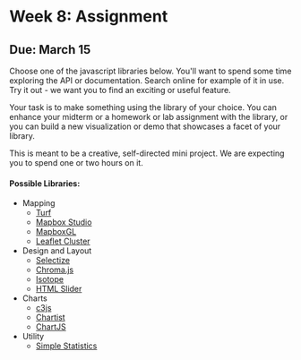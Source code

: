 # Week 8: Assignment

## Due: March 15

Choose one of the javascript libraries below. You'll want to
spend some time exploring the API or documentation. Search
online for example of it in use. Try it out - we want you to find
an exciting or useful feature. 

Your task is to make something using the library of your choice.
You can enhance your midterm or a homework or lab assignment with
the library, or you can build a new visualization or demo that
showcases a facet of your library. 

This is meant to be a creative, self-directed mini project. We
are expecting you to spend one or two hours on it. 

#### Possible Libraries:
- Mapping
	- [Turf](http://turfjs.org/)
	- [Mapbox Studio](https://www.mapbox.com/mapbox.js/api/v3.0.1/)
	- [MapboxGL](https://www.mapbox.com/mapbox-gl-js/api/)
	- [Leaflet Cluster](https://github.com/Leaflet/Leaflet.markercluster)
- Design and Layout
	- [Selectize](http://selectize.github.io/selectize.js/)
	- [Chroma.js](http://gka.github.io/chroma.js/)
	- [Isotope](http://isotope.metafizzy.co/)
	- [HTML Slider](http://codepen.io/lknarf/pen/KWzRed)
- Charts
	- [c3js](http://c3js.org/)
	- [Chartist](https://gionkunz.github.io/chartist-js/)
	- [ChartJS](http://www.chartjs.org/)
- Utility
	- [Simple Statistics](http://simplestatistics.org/)

